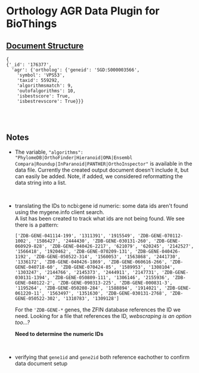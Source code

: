 # Orthology AGR Data Plugin for BioThings   
  
## <u> Document Structure </u>
      
```
{
{'_id': '176377',
  'agr': {'ortholog': {'geneid': 'SGD:S000003566',
    'symbol': 'VPS53',
    'taxid': 559292,
    'algorithmsmatch': 9,
    'outofalgorithms': 10,
    'isbestscore': True,
    'isbestrevscore': True}}}
```  



<br>  
<br>  

## Notes    
- The variable, `"algorithms": "PhylomeDB|OrthoFinder|Hieranoid|OMA|Ensembl Compara|Roundup|InParanoid|PANTHER|OrthoInspector"` is available in the data file. Currently the created output document doesn't include it, but can easily be added. Note, if added, we considered reformatting the data string into a list.

<br>

- translating the IDs to ncbi:gene id numeric: some data ids aren't found using the mygene.info client search.  
    A list has been created to track what ids are not being found. We see there is a pattern: <br>  

     ``` ['ZDB-GENE-041114-199', '1311391', '1915549', 'ZDB-GENE-070112-1002', '1586427', '2444430', 'ZDB-GENE-030131-260', 'ZDB-GENE-060929-828', 'ZDB-GENE-040426-2217', '621079', '620245', '2142527', '1566418', '1920462', 'ZDB-GENE-070209-131', 'ZDB-GENE-040426-1192', 'ZDB-GENE-050522-314', '1560053', '1563868', '2441730', '1336172', 'ZDB-GENE-040426-1869', 'ZDB-GENE-060616-266', 'ZDB-GENE-040718-60', 'ZDB-GENE-070424-85', '1589953', '1308104', '1303247', '2144766', '2145373', '2444911', '2147731', 'ZDB-GENE-030131-1394', 'ZDB-GENE-050809-111', '1306146', '2155936', 'ZDB-GENE-040122-2', 'ZDB-GENE-090313-225', 'ZDB-GENE-000831-3', '1195264', 'ZDB-GENE-050208-284', '1588894', '1914021', 'ZDB-GENE-061220-11', '1563497', '1351630', 'ZDB-GENE-030131-2768', 'ZDB-GENE-050522-302', '1310783', '1309128'] ```

  

     For the `'ZDB-GENE-*` genes, the ZFIN database references the ID we need. Looking for a file that references the ID, _webscraping is an option too...?_  

     **Need to determine the numeric IDs**  

<br>  

- verifying that `gene1id` and `gene2id` both reference eachother to confirm data document setup 
  
  
<br>
